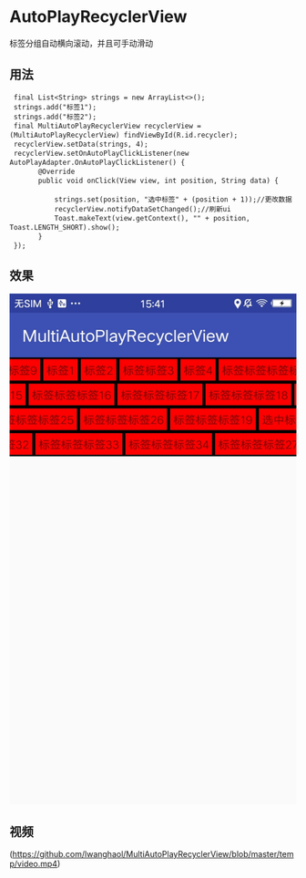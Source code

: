 # AutoPlayRecyclerView
标签分组自动横向滚动，并且可手动滑动

## 用法
```
 final List<String> strings = new ArrayList<>();
 strings.add("标签1");
 strings.add("标签2");
 final MultiAutoPlayRecyclerView recyclerView = (MultiAutoPlayRecyclerView) findViewById(R.id.recycler);
 recyclerView.setData(strings, 4);
 recyclerView.setOnAutoPlayClickListener(new AutoPlayAdapter.OnAutoPlayClickListener() {
       @Override
       public void onClick(View view, int position, String data) {

           strings.set(position, "选中标签" + (position + 1));//更改数据
           recyclerView.notifyDataSetChanged();//刷新ui
           Toast.makeText(view.getContext(), "" + position, Toast.LENGTH_SHORT).show();
       }
 });
```

## 效果
![图片效果](/temp/photo.jpg "图片效果")

## 视频
(https://github.com/lwanghaol/MultiAutoPlayRecyclerView/blob/master/temp/video.mp4)